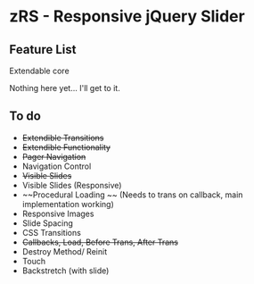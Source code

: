 zRS - Responsive jQuery Slider
===

Feature List
---

Extendable core

Nothing here yet... I'll get to it.


To do
---

- ~~Extendible Transitions~~ 
- ~~Extendible Functionality~~
- ~~Pager Navigation~~
- Navigation Control
- ~~Visible Slides~~
- Visible Slides (Responsive)
-  ~~Procedural Loading ~~ (Needs to trans on callback, main implementation working)
- Responsive Images
- Slide Spacing
- CSS Transitions
- ~~Callbacks, Load, Before Trans, After Trans~~
- Destroy Method/ Reinit
- Touch
- Backstretch (with slide)